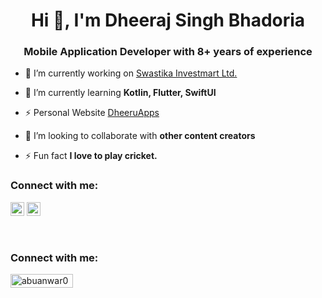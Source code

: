 <h1 align="center">Hi 👋, I'm Dheeraj Singh Bhadoria</h1>
<h3 align="center">Mobile Application Developer with 8+ years of experience</h3>

- 🔭 I’m currently working on [Swastika Investmart Ltd.](https://swastika.co.in/)

- 🌱 I’m currently learning **Kotlin, Flutter, SwiftUI**

- ⚡ Personal Website [DheeruApps](https://dheeruapps.com/)

- 👯 I’m looking to collaborate with **other content creators**

- ⚡ Fun fact **I love to play cricket.**

### Connect with me:

<a href="https://twitter.com/bhadoriadheeru" target="blank"><img src="https://cdn.jsdelivr.net/npm/simple-icons@3.0.1/icons/twitter.svg" alt="abuanwar072" height="22" width="22" /></a>
<a href="https://in.linkedin.com/in/dheeraj-singh-bhadoria-android-developer" target="blank"><img src="https://cdn.jsdelivr.net/npm/simple-icons@3.0.1/icons/linkedin.svg" alt="abuanwar072" height="22" width="22" /></a>

<br />

### Connect with me:

<a href="https://twitter.com/bhadoriadheeru" target="blank"><img src="https://www.rdsdelivery.com/wp-content/uploads/2016/11/get-it-on-google-play-icon-logo-e1486678715107.png" alt="abuanwar072" height="22" width="100" /></a>
